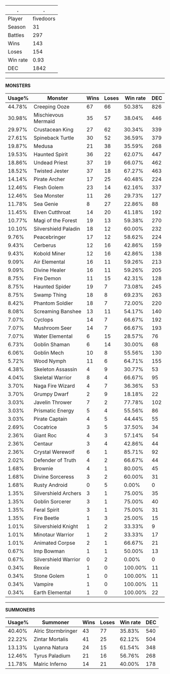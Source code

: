 .|.
|-|-
Player|fivedoors
Season|31
Battles|297
Wins|143
Loses|154
Win rate|0.93
DEC|1842

---
**MONSTERS**

Usage%|Monster|Wins|Loses|Win rate|DEC|
-|-|-|-|-|-|
44.78%|Creeping Ooze|67|66|50.38%|826|
30.98%|Mischievous Mermaid|35|57|38.04%|446|
29.97%|Crustacean King|27|62|30.34%|339|
27.61%|Spineback Turtle|30|52|36.59%|379|
19.87%|Medusa|21|38|35.59%|268|
19.53%|Haunted Spirit|36|22|62.07%|447|
18.86%|Undead Priest|37|19|66.07%|462|
18.52%|Twisted Jester|37|18|67.27%|463|
14.14%|Pirate Archer|17|25|40.48%|224|
12.46%|Flesh Golem|23|14|62.16%|337|
12.46%|Sea Monster|11|26|29.73%|127|
11.78%|Sea Genie|8|27|22.86%|88|
11.45%|Elven Cutthroat|14|20|41.18%|192|
10.77%|Magi of the Forest|19|13|59.38%|270|
10.10%|Silvershield Paladin|18|12|60.00%|232|
9.76%|Peacebringer|17|12|58.62%|224|
9.43%|Cerberus|12|16|42.86%|159|
9.43%|Kobold Miner|12|16|42.86%|138|
9.09%|Air Elemental|16|11|59.26%|213|
9.09%|Divine Healer|16|11|59.26%|205|
8.75%|Fire Demon|11|15|42.31%|128|
8.75%|Haunted Spider|19|7|73.08%|245|
8.75%|Swamp Thing|18|8|69.23%|263|
8.42%|Phantom Soldier|18|7|72.00%|220|
8.08%|Screaming Banshee|13|11|54.17%|140|
7.07%|Cyclops|14|7|66.67%|192|
7.07%|Mushroom Seer|14|7|66.67%|193|
7.07%|Water Elemental|6|15|28.57%|76|
6.73%|Goblin Shaman|6|14|30.00%|68|
6.06%|Goblin Mech|10|8|55.56%|130|
5.72%|Wood Nymph|11|6|64.71%|155|
4.38%|Skeleton Assassin|4|9|30.77%|53|
4.04%|Skeletal Warrior|8|4|66.67%|95|
3.70%|Naga Fire Wizard|4|7|36.36%|53|
3.70%|Grumpy Dwarf|2|9|18.18%|22|
3.03%|Javelin Thrower|7|2|77.78%|102|
3.03%|Prismatic Energy|5|4|55.56%|86|
3.03%|Pirate Captain|4|5|44.44%|55|
2.69%|Cocatrice|3|5|37.50%|34|
2.36%|Giant Roc|4|3|57.14%|54|
2.36%|Centaur|3|4|42.86%|44|
2.36%|Crystal Werewolf|6|1|85.71%|92|
2.02%|Defender of Truth|4|2|66.67%|44|
1.68%|Brownie|4|1|80.00%|45|
1.68%|Divine Sorceress|3|2|60.00%|31|
1.68%|Rusty Android|0|5|0.00%|0|
1.35%|Silvershield Archers|3|1|75.00%|35|
1.35%|Goblin Sorcerer|3|1|75.00%|40|
1.35%|Feral Spirit|3|1|75.00%|31|
1.35%|Fire Beetle|1|3|25.00%|15|
1.01%|Silvershield Knight|1|2|33.33%|9|
1.01%|Minotaur Warrior|1|2|33.33%|17|
1.01%|Animated Corpse|2|1|66.67%|21|
0.67%|Imp Bowman|1|1|50.00%|13|
0.67%|Silvershield Warrior|0|2|0.00%|0|
0.34%|Rexxie|1|0|100.00%|11|
0.34%|Stone Golem|1|0|100.00%|11|
0.34%|Vampire|1|0|100.00%|11|
0.34%|Earth Elemental|1|0|100.00%|22|

---
**SUMMONERS**

Usage%|Summoner|Wins|Loses|Win rate|DEC|
-|-|-|-|-|-|
40.40%|Alric Stormbringer|43|77|35.83%|540|
22.22%|Zintar Mortalis|41|25|62.12%|504|
13.13%|Lyanna Natura|24|15|61.54%|348|
12.46%|Tyrus Paladium|21|16|56.76%|268|
11.78%|Malric Inferno|14|21|40.00%|178|
